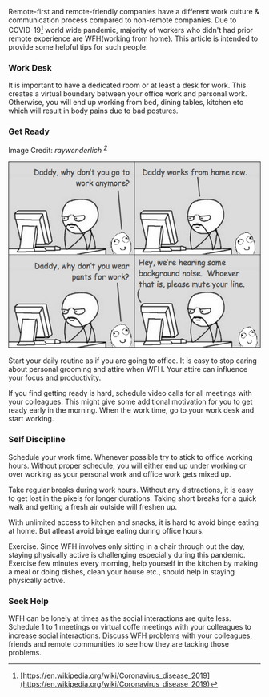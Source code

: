 <!--
.. title: Work From Home Tips For Non-remote Workers
.. slug: work-from-home-tips
.. date: 2020-03-31 18:39:58 UTC+05:30
.. tags: careers, remote
.. category:
.. link:
.. description:
.. type: text
-->

Remote-first and remote-friendly companies have a different work culture & communication process compared to non-remote companies. Due to COVID-19[^1] world wide pandemic, majority of workers who didn't had prior remote experience are WFH(working from home). This article is intended to provide some helpful tips for such people.

### Work Desk

It is important to have a dedicated room or at least a desk for work. This creates a virtual boundary between your office work and personal work. Otherwise, you will end up working from bed, dining tables, kitchen etc which will result in body pains due to bad postures.


### Get Ready

<p align="center">

Image Credit:
<cite>raywenderlich
<sup id="fnref-2">
<a class="footnote-ref" href="work-from-home-tips.html#fn-1">2</a>
</sup>
</cite>
</p>

<p align="center">
<img src="/images/remote-work.png" />
</p>




Start your daily routine as if you are going to office. It is easy to stop caring about personal grooming and attire when WFH. Your attire can influence your focus and productivity.

If you find getting ready is hard, schedule video calls for all meetings with your colleagues. This might give some additional motivation for you to get ready early in the morning. When the work time, go to your work desk and start working.


### Self Discipline

Schedule your work time. Whenever possible try to stick to office working hours. Without proper schedule, you will either end up under working or over working as your personal work and office work gets mixed up.

Take regular breaks during work hours. Without any distractions, it is easy to get lost in the pixels for longer durations. Taking short breaks for a quick walk and getting a fresh air outside will freshen up.

With unlimited access to kitchen and snacks, it is hard to avoid binge eating at home. But atleast avoid binge eating during office hours.

Exercise. Since WFH involves only sitting in a chair through out the day, staying physically active is challenging especially during this pandemic. Exercise few minutes every morning, help yourself in the kitchen by making a meal or doing dishes, clean your house etc., should help in staying physically active.


### Seek Help

WFH can be lonely at times as the social interactions are quite less. Schedule 1 to 1 meetings or virtual coffe meetings with your colleagues to increase social interactions. Discuss WFH problems with your colleagues, friends and remote communities to see how they are tacking those problems.


[^1]: [https://en.wikipedia.org/wiki/Coronavirus_disease_2019](https://en.wikipedia.org/wiki/Coronavirus_disease_2019)
[^2]: [https://www.raywenderlich.com/9573880-staying-motivated-as-a-work-from-home-developer](https://www.raywenderlich.com/9573880-staying-motivated-as-a-work-from-home-developer)
